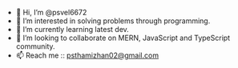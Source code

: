 - 👋 Hi, I’m @psvel6672
- 👀 I’m interested in solving problems through programming.
- 🌱 I’m currently learning latest dev.
- 💞️ I’m looking to collaborate on MERN, JavaScript and TypeScript community.
- 📫 Reach me :: psthamizhan02@gmail.com

<!---
psvel6672/psvel6672 is a ✨ special ✨ repository because its `README.md` (this file) appears on your GitHub profile.
You can click the Preview link to take a look at your changes.
--->
